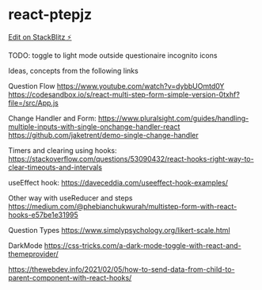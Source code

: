 # react-ptepjz

[Edit on StackBlitz ⚡️](https://stackblitz.com/edit/react-ptepjz)

TODO:
toggle to light mode outside questionaire
incognito icons

Ideas, concepts from the following links

Question Flow
https://www.youtube.com/watch?v=dybbUOmtd0Y
https://codesandbox.io/s/react-multi-step-form-simple-version-0txhf?file=/src/App.js

Change Handler and Form:
https://www.pluralsight.com/guides/handling-multiple-inputs-with-single-onchange-handler-react
https://github.com/jaketrent/demo-single-change-handler

Timers and clearing using hooks:
https://stackoverflow.com/questions/53090432/react-hooks-right-way-to-clear-timeouts-and-intervals

useEffect hook:
https://daveceddia.com/useeffect-hook-examples/


Other way with useReducer and steps
https://medium.com/@phebianchukwurah/multistep-form-with-react-hooks-e57be1e31995

Question Types
https://www.simplypsychology.org/likert-scale.html

DarkMode 
https://css-tricks.com/a-dark-mode-toggle-with-react-and-themeprovider/

https://thewebdev.info/2021/02/05/how-to-send-data-from-child-to-parent-component-with-react-hooks/